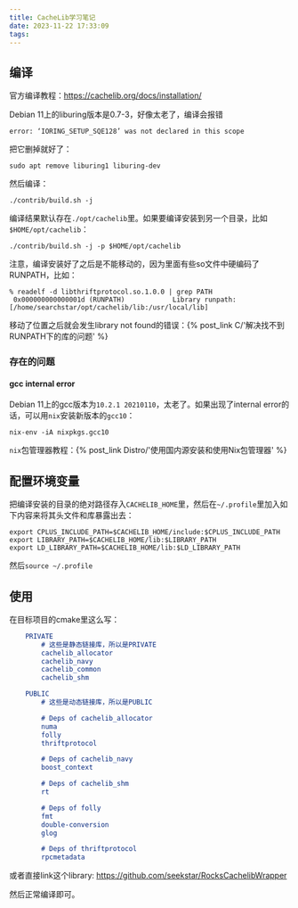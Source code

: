 ```yaml
---
title: CacheLib学习笔记
date: 2023-11-22 17:33:09
tags:
---
```


## 编译

官方编译教程：<https://cachelib.org/docs/installation/>

Debian 11上的liburing版本是0.7-3，好像太老了，编译会报错

```text
error: ‘IORING_SETUP_SQE128’ was not declared in this scope
```

把它删掉就好了：

```shell
sudo apt remove liburing1 liburing-dev
```

然后编译：

```shell
./contrib/build.sh -j
```

编译结果默认存在`./opt/cachelib`里。如果要编译安装到另一个目录，比如`$HOME/opt/cachelib`：

```shell
./contrib/build.sh -j -p $HOME/opt/cachelib
```

注意，编译安装好了之后是不能移动的，因为里面有些so文件中硬编码了RUNPATH，比如：

```text
% readelf -d libthriftprotocol.so.1.0.0 | grep PATH
 0x000000000000001d (RUNPATH)            Library runpath: [/home/searchstar/opt/cachelib/lib:/usr/local/lib]
```

移动了位置之后就会发生library not found的错误：{% post_link C/'解决找不到RUNPATH下的库的问题' %}

### 存在的问题

#### gcc internal error

Debian 11上的gcc版本为`10.2.1 20210110`，太老了。如果出现了internal error的话，可以用`nix`安装新版本的`gcc10`：

```shell
nix-env -iA nixpkgs.gcc10
```

`nix`包管理器教程：{% post_link Distro/'使用国内源安装和使用Nix包管理器' %}

## 配置环境变量

把编译安装的目录的绝对路径存入`CACHELIB_HOME`里，然后在`~/.profile`里加入如下内容来将其头文件和库暴露出去：

```shell
export CPLUS_INCLUDE_PATH=$CACHELIB_HOME/include:$CPLUS_INCLUDE_PATH
export LIBRARY_PATH=$CACHELIB_HOME/lib:$LIBRARY_PATH
export LD_LIBRARY_PATH=$CACHELIB_HOME/lib:$LD_LIBRARY_PATH
```

然后`source ~/.profile`

## 使用

在目标项目的cmake里这么写：

```cmake
	PRIVATE
		# 这些是静态链接库，所以是PRIVATE
		cachelib_allocator
		cachelib_navy
		cachelib_common
		cachelib_shm

	PUBLIC
		# 这些是动态链接库，所以是PUBLIC

		# Deps of cachelib_allocator
		numa
		folly
		thriftprotocol

		# Deps of cachelib_navy
		boost_context

		# Deps of cachelib_shm
		rt

		# Deps of folly
		fmt
		double-conversion
		glog

		# Deps of thriftprotocol
		rpcmetadata
```

或者直接link这个library: <https://github.com/seekstar/RocksCachelibWrapper>

然后正常编译即可。
